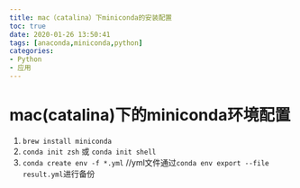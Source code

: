 ```yaml
---
title: mac（catalina）下miniconda的安装配置
toc: true
date: 2020-01-26 13:50:41
tags: [anaconda,miniconda,python]
categories:
- Python
- 应用
---
```


# mac(catalina)下的miniconda环境配置
1. `brew install miniconda`
2. `conda init zsh`   或 `conda init shell`
3. `conda create env -f *.yml`  //yml文件通过`conda env export --file result.yml`进行备份

